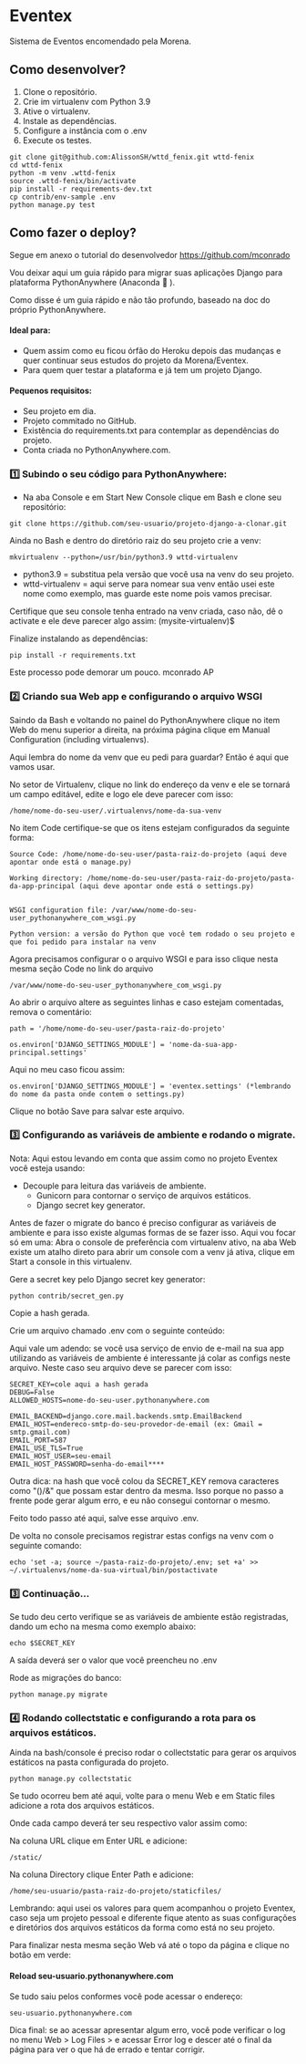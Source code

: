 # Eventex

Sistema de Eventos encomendado pela Morena.

## Como desenvolver?

1. Clone o repositório.
2. Crie im virtualenv com Python 3.9
3. Ative o virtualenv.
4. Instale as dependências.
5. Configure a instância com o .env
6. Execute os testes.

```console
git clone git@github.com:AlissonSH/wttd_fenix.git wttd-fenix
cd wttd-fenix
python -m venv .wttd-fenix
source .wttd-fenix/bin/activate
pip install -r requirements-dev.txt
cp contrib/env-sample .env
python manage.py test
```

## Como fazer o deploy?

Segue em anexo o tutorial do desenvolvedor https://github.com/mconrado

Vou deixar aqui um guia rápido para migrar suas aplicações Django para plataforma PythonAnywhere (Anaconda 🐍 ).

Como disse é um guia rápido e não tão profundo, baseado na doc do próprio PythonAnywhere.

#### Ideal para: 
- Quem assim como eu ficou órfão do Heroku depois das mudanças e quer continuar seus estudos do projeto da Morena/Eventex.
- Para quem quer testar a plataforma e já tem um projeto Django.

#### Pequenos requisitos: 
- Seu projeto em dia.
- Projeto commitado no GitHub.
- Existência do requirements.txt para contemplar as dependências do projeto.
- Conta criada no PythonAnywhere.com.

### 1️⃣ Subindo o seu código para PythonAnywhere: 
- Na aba Console e em Start New Console clique em Bash e clone seu repositório:

```console
git clone https://github.com/seu-usuario/projeto-django-a-clonar.git
```

Ainda no Bash e dentro do diretório raiz do seu projeto crie a venv:

```console
mkvirtualenv --python=/usr/bin/python3.9 wttd-virtualenv
```

- python3.9 = substitua pela versão que você usa na venv do seu projeto.
- wttd-virtualenv = aqui serve para nomear sua venv então usei este nome como exemplo, mas guarde este nome pois vamos precisar.

Certifique que seu console tenha entrado na venv criada, caso não, dê o activate e ele deve parecer algo assim: (mysite-virtualenv)$

Finalize instalando as dependências:

```console
pip install -r requirements.txt
```

Este processo pode demorar um pouco. mconrado AP

### 2️⃣ Criando sua Web app e configurando o arquivo WSGI

Saindo da Bash e voltando no painel do PythonAnywhere clique no item Web do menu superior a direita, na próxima página clique em Manual Configuration (including virtualenvs).

Aqui lembra do nome da venv que eu pedi para guardar? Então é aqui que vamos usar.

No setor de Virtualenv, clique no link do endereço da venv e ele se tornará um campo editável, edite e logo ele deve parecer com isso:

```console
/home/nome-do-seu-user/.virtualenvs/nome-da-sua-venv
```

No item Code certifique-se que os itens estejam configurados da seguinte forma:

```console
Source Code: /home/nome-do-seu-user/pasta-raiz-do-projeto (aqui deve apontar onde está o manage.py)
```

```console
Working directory: /home/nome-do-seu-user/pasta-raiz-do-projeto/pasta-da-app-principal (aqui deve apontar onde está o settings.py)
```

```console
  
WSGI configuration file: /var/www/nome-do-seu-user_pythonanywhere_com_wsgi.py
```

```console
Python version: a versão do Python que você tem rodado o seu projeto e que foi pedido para instalar na venv
```

Agora precisamos configurar o o arquivo WSGI e para isso clique nesta mesma seção Code no link do arquivo

```console   
/var/www/nome-do-seu-user_pythonanywhere_com_wsgi.py
```

Ao abrir o arquivo altere as seguintes linhas e caso estejam comentadas, remova o comentário:

```console
path = '/home/nome-do-seu-user/pasta-raiz-do-projeto'

os.environ['DJANGO_SETTINGS_MODULE'] = 'nome-da-sua-app-principal.settings'
```

Aqui no meu caso ficou assim:

```console
os.environ['DJANGO_SETTINGS_MODULE'] = 'eventex.settings' (*lembrando do nome da pasta onde contem o settings.py)
```

Clique no botão Save para salvar este arquivo.

### 3️⃣ Configurando as variáveis de ambiente e rodando o migrate.

Nota: Aqui estou levando em conta que assim como no projeto Eventex você esteja usando:

- Decouple para leitura das variáveis de ambiente.
  - Gunicorn para contornar o serviço de arquivos estáticos.
  - Django secret key generator.

Antes de fazer o migrate do banco é preciso configurar as variáveis de ambiente e para isso existe algumas formas de se fazer isso.
Aqui vou focar só em uma:
Abra o console de preferência com virtualenv ativo, na aba Web existe um atalho direto para abrir um console com a venv já ativa, clique em Start a console in this virtualenv.

Gere a secret key pelo Django secret key generator:

```console
python contrib/secret_gen.py
```

Copie a hash gerada.

Crie um arquivo chamado .env com o seguinte conteúdo:

Aqui vale um adendo: se você usa serviço de envio de e-mail na sua app utilizando as variáveis de ambiente é interessante já colar as configs neste arquivo.
Neste caso seu arquivo deve se parecer com isso:

```console
SECRET_KEY=cole aqui a hash gerada
DEBUG=False
ALLOWED_HOSTS=nome-do-seu-user.pythonanywhere.com

EMAIL_BACKEND=django.core.mail.backends.smtp.EmailBackend
EMAIL_HOST=endereco-smtp-do-seu-provedor-de-email (ex: Gmail = smtp.gmail.com)
EMAIL_PORT=587
EMAIL_USE_TLS=True
EMAIL_HOST_USER=seu-email
EMAIL_HOST_PASSWORD=senha-do-email****
```

Outra dica: na hash que você colou da SECRET_KEY remova caracteres como "()/&" que possam estar dentro da mesma.
Isso porque no passo a frente pode gerar algum erro, e eu não consegui contornar o mesmo.

Feito todo passo até aqui, salve esse arquivo .env.

De volta no console precisamos registrar estas configs na venv com o seguinte comando:

```console
echo 'set -a; source ~/pasta-raiz-do-projeto/.env; set +a' >> ~/.virtualenvs/nome-da-sua-virtual/bin/postactivate
```
### 3️⃣ Continuação...

Se tudo deu certo verifique se as variáveis de ambiente estão registradas, dando um echo na mesma como exemplo abaixo:

```console
echo $SECRET_KEY
```
A saída deverá ser o valor que você preencheu no .env

Rode as migrações do banco:

```console
python manage.py migrate
```

### 4️⃣ Rodando collectstatic e configurando a rota para os arquivos estáticos.

Ainda na bash/console é preciso rodar o collectstatic para gerar os arquivos estáticos na pasta configurada do projeto.

```console
python manage.py collectstatic
```

Se tudo ocorreu bem até aqui, volte para o menu Web e em Static files adicione a rota dos arquivos estáticos.

Onde cada campo deverá ter seu respectivo valor assim como:

Na coluna URL clique em Enter URL e adicione:

```console
/static/
```

Na coluna Directory clique Enter Path e adicione:

```console
/home/seu-usuario/pasta-raiz-do-projeto/staticfiles/
```

Lembrando: aqui usei os valores para quem acompanhou o projeto Eventex, caso seja um projeto pessoal e diferente fique atento as suas configurações e diretórios dos arquivos estáticos da forma como está no seu projeto.

Para finalizar nesta mesma seção Web vá até o topo da página e clique no botão em verde:

#### Reload seu-usuario.pythonanywhere.com

Se tudo saiu pelos conformes você pode acessar o endereço:

```console
seu-usuario.pythonanywhere.com
```

Dica final: se ao acessar apresentar algum erro, você pode verificar o log no menu Web > Log Files > e acessar Error log e descer até o final da página para ver o que há de errado e tentar corrigir.
